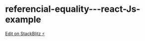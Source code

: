 # referencial-equality---react-Js-example

[Edit on StackBlitz ⚡️](https://stackblitz.com/edit/react-ts-m3tkjq)
